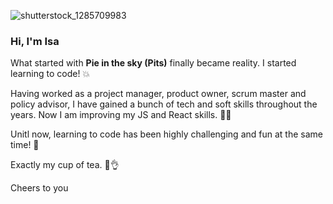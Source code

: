 ![shutterstock_1285709983](https://user-images.githubusercontent.com/79207112/119679875-00c51600-be41-11eb-9f82-89681f4c62ac.png)




### Hi, I'm Isa 

What started with **Pie in the sky (Pits)** finally became reality. I started learning to code! 💥

Having worked as a project manager, product owner, scrum master and policy advisor, I have gained a bunch
of tech and soft skills throughout the years. Now I am improving my JS and React skills. 👩‍💻

Unitl now, learning to code has been highly challenging and fun at the same time! 🚀

Exactly my cup of tea. 🍵👌

Cheers to you 


